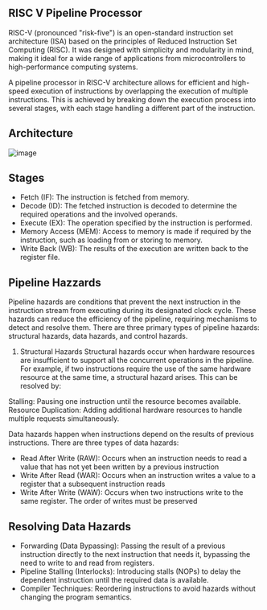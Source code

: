 ## RISC V Pipeline Processor

RISC-V (pronounced "risk-five") is an open-standard instruction set architecture (ISA) based on the principles of Reduced Instruction Set Computing (RISC). It was designed with simplicity and modularity in mind, making it ideal for a wide range of applications from microcontrollers to high-performance computing systems.

A pipeline processor in RISC-V architecture allows for efficient and high-speed execution of instructions by overlapping the execution of multiple instructions. This is achieved by breaking down the execution process into several stages, with each stage handling a different part of the instruction. 


## Architecture

![image](https://github.com/faatthy/RISC-V-Pipeline-Processor/assets/110846097/865941cc-bc1a-4f81-9066-eedf734383a1)

## Stages
- Fetch (IF): The instruction is fetched from memory.
- Decode (ID): The fetched instruction is decoded to determine the required operations and the involved operands.
- Execute (EX): The operation specified by the instruction is performed.
- Memory Access (MEM): Access to memory is made if required by the instruction, such as loading from or storing to memory.
- Write Back (WB): The results of the execution are written back to the register file.

## Pipeline Hazzards 
Pipeline hazards are conditions that prevent the next instruction in the instruction stream from executing during its designated clock cycle. These hazards can reduce the efficiency of the pipeline, requiring mechanisms to detect and resolve them. There are three primary types of pipeline hazards: structural hazards, data hazards, and control hazards.

1. Structural Hazards
Structural hazards occur when hardware resources are insufficient to support all the concurrent operations in the pipeline. For example, if two instructions require the use of the same hardware resource at the same time, a structural hazard arises. This can be resolved by:

Stalling: Pausing one instruction until the resource becomes available.
Resource Duplication: Adding additional hardware resources to handle multiple requests simultaneously.

Data hazards happen when instructions depend on the results of previous instructions. There are three types of data hazards:

- Read After Write (RAW): Occurs when an instruction needs to read a value that has not yet been written by a previous instruction
- Write After Read (WAR): Occurs when an instruction writes a value to a register that a subsequent instruction reads
- Write After Write (WAW): Occurs when two instructions write to the same register. The order of writes must be preserved

## Resolving Data Hazards
- Forwarding (Data Bypassing): Passing the result of a previous instruction directly to the next instruction that needs it, bypassing the need to write to and read from registers.
- Pipeline Stalling (Interlocks): Introducing stalls (NOPs) to delay the dependent instruction until the required data is available.
- Compiler Techniques: Reordering instructions to avoid hazards without changing the program semantics.
